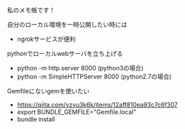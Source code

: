 私のメモ帳です！

自分のローカル環境を一時公開したい時には
- ngrokサービスが便利

pythonでローカルwebサーバを立ち上げる
- python -m http.server 8000 (python3の場合)
- python -m SimpleHTTPServer 8000 (python2.7の場合)

Gemfileにないgemを使いたい
- https://qiita.com/vzvu3k6k/items/12aff810ea93c7c6f307
- export BUNDLE_GEMFILE="Gemfile.local"
- bundle install
